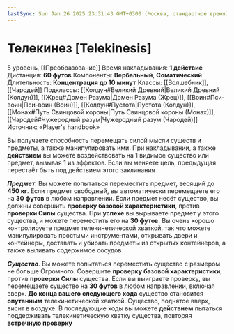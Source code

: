```yaml
---
lastSync: Sun Jan 26 2025 23:31:43 GMT+0300 (Москва, стандартное время)
---
```

# Телекинез [Telekinesis]
5 уровень, [[Преобразование]]
Время накладывания: **1 действие**
Дистанция: **60 футов**
Компоненты: **Вербальный**, **Соматический**
Длительность: **Концентрация до 10 минут**
Классы: [[Волшебник]], [[Чародей]]
Подклассы: [[Колдун#Великий Древний|Великий Древний (Колдун)]], [[Жрец#Домен Разума|Домен Разума (Жрец)]], [[Воин#Пси-воин|Пси-воин (Воин)]], [[Колдун#Пустота|Пустота (Колдун)]], [[Монах#Путь Свинцовой короны|Путь Свинцовой короны (Монах)]], [[Чародей#Чужеродный разум|Чужеродный разум (Чародей)]]
Источник: «Player's handbook»

Вы получаете способность перемещать силой мысли существ и предметы, а также манипулировать ими. При накладывании, а также **действием** вы можете воздействовать на 1 видимое существо или предмет, вызывая 1 из эффектов. Если вы меняете цель, предыдущая перестаёт быть под действием этого заклинания

**_Предмет_**. Вы можете попытаться переместить предмет, весящий до **450 кг**. Если предмет свободный, вы автоматически перемещаете его на **30 футов** в любом направлении. Если предмет несёт существо, вы должны совершить **проверку базовой характеристики**, против **проверки Силы** существа. При **успехе** вы вырываете предмет у этого существа, и можете переместить его на **30 футов**. Вы очень хорошо контролируете предмет телекинетической хваткой, так что можете манипулировать простыми инструментами, открывать двери и контейнеры, доставать и убирать предметы из открытых контейнеров, а также выливать содержимое сосудов

**_Существо_**. Вы можете попытаться переместить существо с размером не больше Огромного. Совершите **проверку базовой характеристики**, против **проверки Силы** существа. Если вы выиграете проверку, вы перемещаете существо на **30 футов** в любом направлении, включая вверх. **До конца вашего следующего хода** существо становится **опутанным** телекинетической хваткой. Существо, поднятое вверх, висит в воздухе. В последующие ходы вы можете **действием** пытаться поддерживать телекинетическую хватку существа, повторяя **встречную проверку**